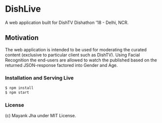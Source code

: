 # DishLive
A web application built for DishTV Dishathon '18 - Delhi, NCR.

## Motivation
The web application is intended to be used for moderating the curated content (exclusive to particular client such as DishTV). Using Facial Recognition the end-users are allowed to watch the published based on the returned JSON-response factored into Gender and Age.

### Installation and Serving Live

```sh
$ npm install
$ npm start
```

### License

(c) Mayank Jha under MIT License.
